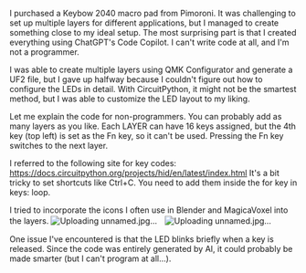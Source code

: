 I purchased a Keybow 2040 macro pad from Pimoroni. It was challenging to set up multiple layers for different applications, but I managed to create something close to my ideal setup. The most surprising part is that I created everything using ChatGPT's Code Copilot. I can't write code at all, and I'm not a programmer.

I was able to create multiple layers using QMK Configurator and generate a UF2 file, but I gave up halfway because I couldn't figure out how to configure the LEDs in detail. With CircuitPython, it might not be the smartest method, but I was able to customize the LED layout to my liking.

Let me explain the code for non-programmers. You can probably add as many layers as you like. Each LAYER can have 16 keys assigned, but the 4th key (top left) is set as the Fn key, so it can't be used. Pressing the Fn key switches to the next layer.

I referred to the following site for key codes: https://docs.circuitpython.org/projects/hid/en/latest/index.html It's a bit tricky to set shortcuts like Ctrl+C. You need to add them inside the for key in keys: loop.

I tried to incorporate the icons I often use in Blender and MagicaVoxel into the layers.
![Uploading unnamed.jpg…]()　![Uploading unnamed.jpg…]()



One issue I've encountered is that the LED blinks briefly when a key is released. Since the code was entirely generated by AI, it could probably be made smarter (but I can't program at all...).
